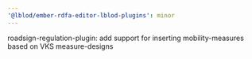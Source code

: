 ```yaml
---
'@lblod/ember-rdfa-editor-lblod-plugins': minor
---
```


roadsign-regulation-plugin: add support for inserting mobility-measures based on VKS measure-designs
